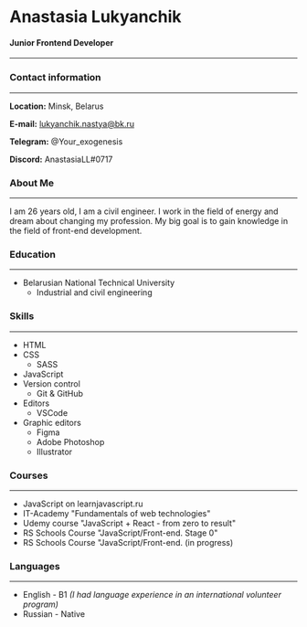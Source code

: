 # Anastasia Lukyanchik
#### Junior Frontend Developer
---
### Contact information
---
**Location:** Minsk, Belarus

**E-mail:** lukyanchik.nastya@bk.ru

**Telegram:** @Your_exogenesis

**Discord:**  AnastasiaLL#0717


### About Me
---
 I am 26 years old, I am a civil engineer. I work in the field of energy and dream about changing my profession. My big goal is to gain knowledge in the field of front-end development.


### Education
---
* Belarusian National Technical University
    * Industrial and civil engineering


### Skills 
---
* HTML
* CSS 
    * SASS
* JavaScript
* Version control
    * Git & GitHub
* Editors
    * VSCode
* Graphic editors
    * Figma
    * Adobe Photoshop
    *  Illustrator


### Courses
---
* JavaScript on learnjavascript.ru
* IT-Academy "Fundamentals of web technologies"
* Udemy course "JavaScript + React - from zero to result"
* RS Schools Course "JavaScript/Front-end. Stage 0"
* RS Schools Course "JavaScript/Front-end. (in progress)


### Languages
---
* English - B1 *(I had language experience in an international volunteer program)*
* Russian - Native


